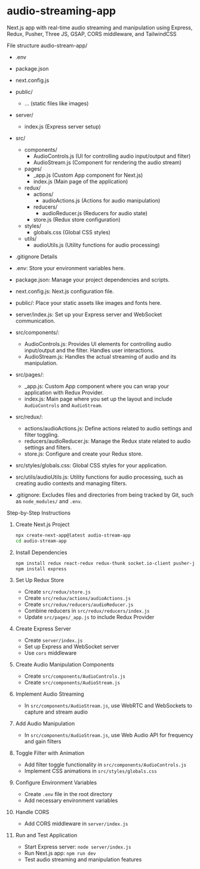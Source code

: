 # audio-streaming-app
Next.js app with real-time audio streaming and manipulation using Express, Redux, Pusher, Three JS, GSAP, CORS middleware, and TailwindCSS


File structure
audio-stream-app/
- .env
- package.json
- next.config.js
- public/ 
    - ... (static files like images)
- server/
    - index.js (Express server setup)
- src/
    - components/
        - AudioControls.js (UI for controlling audio input/output and filter)
        - AudioStream.js (Component for rendering the audio stream)
    - pages/
        - _app.js (Custom App component for Next.js)
        - index.js (Main page of the application)
    - redux/
        - actions/
            - audioActions.js (Actions for audio manipulation)
        - reducers/
            - audioReducer.js (Reducers for audio state)
        - store.js (Redux store configuration)
    - styles/
        - globals.css (Global CSS styles)
    - utils/
        - audioUtils.js (Utility functions for audio processing)
- .gitignore Details

- .env: Store your environment variables here.
  
- package.json: Manage your project dependencies and scripts.

- next.config.js: Next.js configuration file.

- public/: Place your static assets like images and fonts here.

- server/index.js: Set up your Express server and WebSocket communication.

- src/components/: 
  - AudioControls.js: Provides UI elements for controlling audio input/output and the filter. Handles user interactions.
  - AudioStream.js: Handles the actual streaming of audio and its manipulation.

- src/pages/:
  - _app.js: Custom App component where you can wrap your application with Redux Provider.
  - index.js: Main page where you set up the layout and include `AudioControls` and `AudioStream`.

- src/redux/:
  - actions/audioActions.js: Define actions related to audio settings and filter toggling.
  - reducers/audioReducer.js: Manage the Redux state related to audio settings and filters.
  - store.js: Configure and create your Redux store.

- src/styles/globals.css: Global CSS styles for your application.

- src/utils/audioUtils.js: Utility functions for audio processing, such as creating audio contexts and managing filters.

- .gitignore: Excludes files and directories from being tracked by Git, such as `node_modules/` and `.env`.

Step-by-Step Instructions

1. Create Next.js Project
   ```bash
   npx create-next-app@latest audio-stream-app
   cd audio-stream-app
   ```

2. Install Dependencies
   ```bash
   npm install redux react-redux redux-thunk socket.io-client pusher-js cors
   npm install express
   ```

3. Set Up Redux Store
   - Create `src/redux/store.js`
   - Create `src/redux/actions/audioActions.js`
   - Create `src/redux/reducers/audioReducer.js`
   - Combine reducers in `src/redux/reducers/index.js`
   - Update `src/pages/_app.js` to include Redux Provider

4. Create Express Server
   - Create `server/index.js`
   - Set up Express and WebSocket server
   - Use `cors` middleware

5. Create Audio Manipulation Components
   - Create `src/components/AudioControls.js`
   - Create `src/components/AudioStream.js`

6. Implement Audio Streaming
   - In `src/components/AudioStream.js`, use WebRTC and WebSockets to capture and stream audio

7. Add Audio Manipulation
   - In `src/components/AudioStream.js`, use Web Audio API for frequency and gain filters

8. Toggle Filter with Animation
   - Add filter toggle functionality in `src/components/AudioControls.js`
   - Implement CSS animations in `src/styles/globals.css`

9. Configure Environment Variables
   - Create `.env` file in the root directory
   - Add necessary environment variables

10. Handle CORS
    - Add CORS middleware in `server/index.js`

11. Run and Test Application
    - Start Express server: `node server/index.js`
    - Run Next.js app: `npm run dev`
    - Test audio streaming and manipulation features

